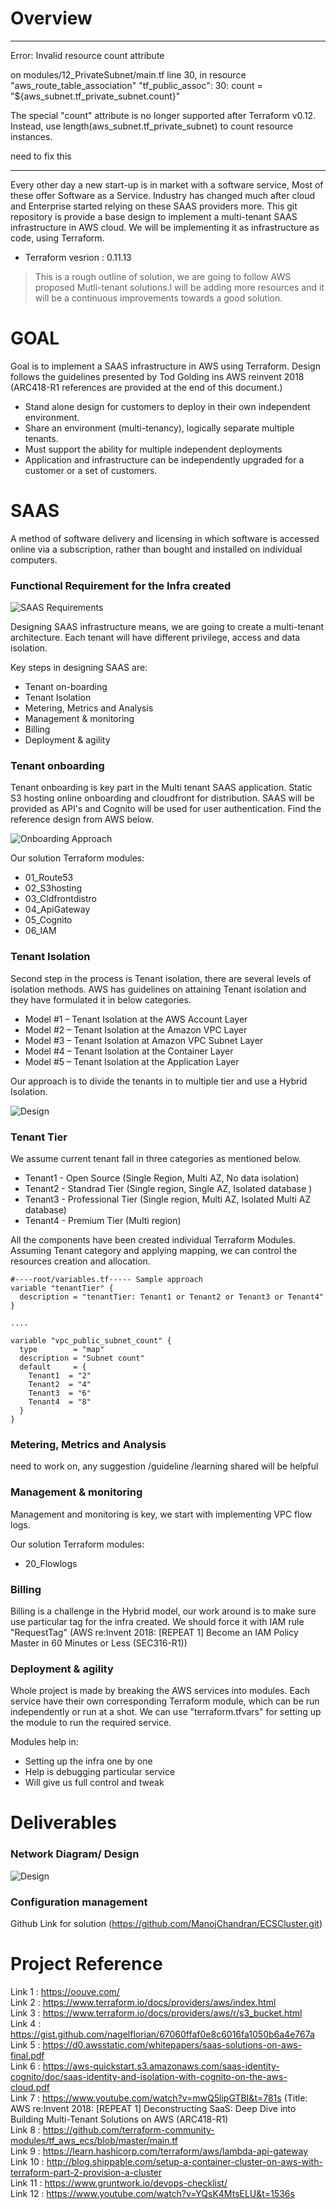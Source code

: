 # Overview
____________________________________
Error: Invalid resource count attribute

  on modules/12_PrivateSubnet/main.tf line 30, in resource "aws_route_table_association" "tf_public_assoc":
  30:   count          = "${aws_subnet.tf_private_subnet.count}"

The special "count" attribute is no longer supported after Terraform v0.12.
Instead, use length(aws_subnet.tf_private_subnet) to count resource instances.

need to fix this
________________________________
Every other day a new start-up is in market with a software service,  Most of these offer Software as a Service. Industry has changed much after cloud and Enterprise started relying on these SAAS providers more. This git repository is provide a base design to implement a multi-tenant SAAS infrastructure in AWS cloud. We will be implementing it as infrastructure as code, using Terraform.

* Terraform vesrion : 0.11.13

> This is a rough outline of solution, we are going to follow AWS proposed Mutli-tenant solutions.I will be adding more resources and it will be a continuous improvements towards a good solution.

# GOAL

Goal is to implement a SAAS infrastructure in AWS using Terraform. Design follows the guidelines presented by Tod Golding ins AWS reinvent 2018 (ARC418-R1 references are provided at the end of this document.)

* Stand alone design for customers to deploy in their own independent environment.
* Share an environment (multi-tenancy), logically separate multiple tenants.
* Must support the ability for multiple independent deployments
* Application and infrastructure can be independently upgraded for a customer or a set of customers.

# SAAS

A method of software delivery and licensing in which software is accessed online via a subscription, rather than bought and installed on individual computers.

### Functional Requirement for the Infra created

![SAAS Requirements](./images/Architecting_requirement.png?raw=true "Title")

Designing SAAS infrastructure means, we are going to create a multi-tenant architecture. Each tenant will have different privilege, access and data isolation.

Key steps in designing SAAS are:

* Tenant on-boarding
* Tenant Isolation
* Metering, Metrics and Analysis
* Management & monitoring
* Billing
* Deployment & agility

### Tenant onboarding
Tenant onboarding is key part in the Multi tenant SAAS application. Static S3 hosting online onboarding and cloudfront for distribution. SAAS will be provided as API's and Cognito will be used for user authentication. Find the reference design from AWS below.

![Onboarding Approach](./images/Auth.png?raw=true "Title")

Our solution Terraform modules:
* 01_Route53
* 02_S3hosting
* 03_Cldfrontdistro
* 04_ApiGateway
* 05_Cognito
* 06_IAM

### Tenant Isolation

Second step in the process is Tenant isolation, there are several levels of isolation methods. AWS has guidelines on attaining Tenant isolation and they have formulated it in below categories.

* Model #1 – Tenant Isolation at the AWS Account Layer
* Model #2 – Tenant Isolation at the Amazon VPC Layer
* Model #3 – Tenant Isolation at Amazon VPC Subnet Layer
* Model #4 – Tenant Isolation at the Container Layer
* Model #5 – Tenant Isolation at the Application Layer

Our approach is to divide the tenants in to multiple tier and use a Hybrid Isolation.

![Design](./images/TenantIsolation.png?raw=true "Title")</br>

### Tenant Tier

We assume current tenant fall in three categories as mentioned below.

* Tenant1 - Open Source (Single Region, Multi AZ, No data isolation)
* Tenant2 - Standrad Tier (Single region, Single AZ, Isolated database )
* Tenant3 - Professional Tier (Single region, Multi AZ, Isolated Multi AZ database)
* Tenant4 - Premium Tier (Multi region)

All the components have been created individual Terraform Modules. Assuming Tenant category and applying mapping, we can control the resources creation and allocation.

```hcl
#----root/variables.tf----- Sample approach
variable "tenantTier" {
  description = "tenantTier: Tenant1 or Tenant2 or Tenant3 or Tenant4"
}

....

variable "vpc_public_subnet_count" {
  type        = "map"
  description = "Subnet count"
  default     = {
    Tenant1  = "2"
    Tenant2  = "4"
    Tenant3  = "6"
    Tenant4  = "8"
  }
}

```

### Metering, Metrics and Analysis
need to work on, any suggestion /guideline /learning shared will be helpful

### Management & monitoring
Management and monitoring is key, we start with implementing VPC flow logs.

Our solution Terraform modules:
* 20_Flowlogs

### Billing
Billing is a challenge in the Hybrid model, our work around is to make sure use particular tag for the infra created. We should force it with IAM rule "RequestTag" (AWS re:Invent 2018: [REPEAT 1] Become an IAM Policy Master in 60 Minutes or Less (SEC316-R1))

### Deployment & agility
Whole project is made by breaking the AWS services into modules. Each service have their own corresponding Terraform module, which can be run independently or run at a shot. We can use "terraform.tfvars" for setting up the module to run the required service.

Modules help in:
* Setting up the infra one by one
* Help is debugging particular service
* Will give us full control and tweak

# Deliverables

### Network Diagram/ Design

![Design](./images/Network_diagram.png?raw=true "Title")</br>

### Configuration management

Github Link for solution (https://github.com/ManojChandran/ECSCluster.git)

# Project Reference

Link 1 : https://oouve.com/</br>
Link 2 : https://www.terraform.io/docs/providers/aws/index.html</br>
Link 3 : https://www.terraform.io/docs/providers/aws/r/s3_bucket.html</br>
Link 4 : https://gist.github.com/nagelflorian/67060ffaf0e8c6016fa1050b6a4e767a</br>
Link 5 : https://d0.awsstatic.com/whitepapers/saas-solutions-on-aws-final.pdf</br>
Link 6 : https://aws-quickstart.s3.amazonaws.com/saas-identity-cognito/doc/saas-identity-and-isolation-with-cognito-on-the-aws-cloud.pdf</br>
Link 7 : https://www.youtube.com/watch?v=mwQ5lipGTBI&t=781s (Title: AWS re:Invent 2018: [REPEAT 1] Deconstructing SaaS: Deep Dive into Building Multi-Tenant Solutions on AWS (ARC418-R1)</br>
Link 8 : https://github.com/terraform-community-modules/tf_aws_ecs/blob/master/main.tf</br>
Link 9 : https://learn.hashicorp.com/terraform/aws/lambda-api-gateway</br>
Link 10 : http://blog.shippable.com/setup-a-container-cluster-on-aws-with-terraform-part-2-provision-a-cluster</br>
Link 11 : https://www.gruntwork.io/devops-checklist/</br>
Link 12 : https://www.youtube.com/watch?v=YQsK4MtsELU&t=1536s</br>
